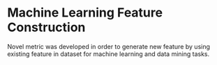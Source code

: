 # Machine Learning Feature Construction
Novel metric was developed in order to generate new feature by using existing 
feature in dataset for machine learning and data mining tasks.

